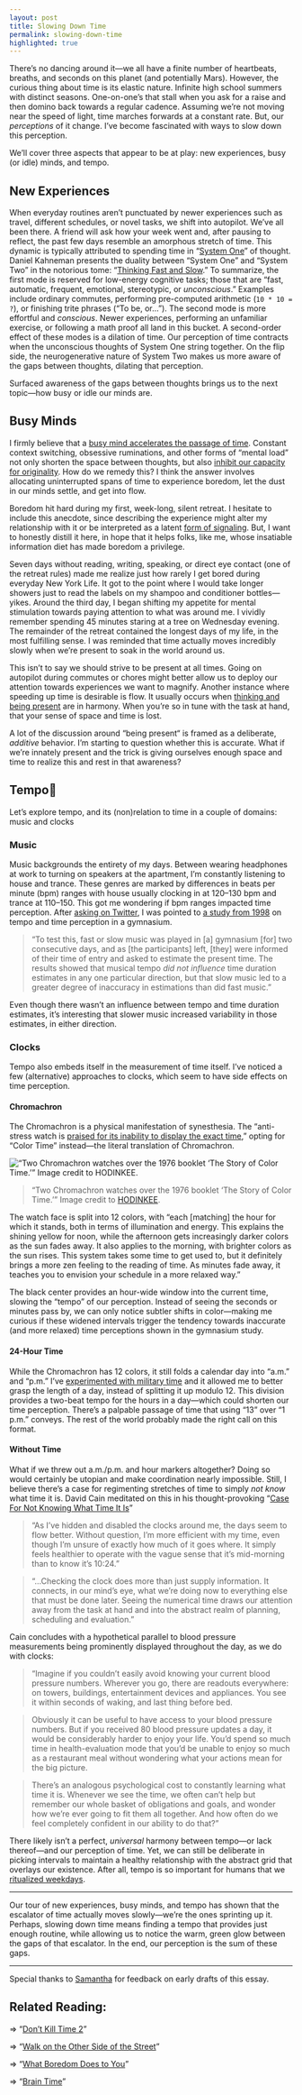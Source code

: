 ```yaml
---
layout: post
title: Slowing Down Time
permalink: slowing-down-time
highlighted: true
---
```


There’s no dancing around it—we all have a finite number of heartbeats, breaths, and seconds on this planet (and potentially Mars). However, the curious thing about time is its elastic nature. Infinite high school summers with distinct seasons. One-on-one’s that stall when you ask for a raise and then domino back towards a regular cadence. Assuming we’re not moving near the speed of light, time marches forwards at a constant rate. But, our _perceptions_ of it change. I’ve become fascinated with ways to slow down this perception.

We’ll cover three aspects that appear to be at play: new experiences, busy (or idle) minds, and tempo.

## New Experiences

When everyday routines aren’t punctuated by newer experiences such as travel, different schedules, or novel tasks, we shift into autopilot. We’ve all been there. A friend will ask how your week went and, after pausing to reflect, the past few days resemble an amorphous stretch of time. This dynamic is typically attributed to spending time in “[System One](https://en.wikipedia.org/wiki/Thinking,_Fast_and_Slow#Two_systems)” of thought. Daniel Kahneman presents the duality between “System One” and “System Two” in the notorious tome: “[Thinking Fast and Slow](https://www.amazon.com/Thinking-Fast-Slow-Daniel-Kahneman/dp/0374533555).” To summarize, the first mode is reserved for low-energy cognitive tasks; those that are “fast, automatic, frequent, emotional, stereotypic, or _unconscious_.” Examples include ordinary commutes, performing pre-computed arithmetic (`10 * 10 = ?`), or finishing trite phrases (“To be, or…”). The second mode is more effortful and _conscious_. Newer experiences, performing an unfamiliar exercise, or following a math proof all land in this bucket. A second-order effect of these modes is a dilation of time. Our perception of time contracts when the unconscious thoughts of System One string together. On the flip side, the neurogenerative nature of System Two makes us more aware of the gaps between thoughts, dilating that perception.

Surfaced awareness of the gaps between thoughts brings us to the next topic—how busy or idle our minds are.

## Busy Minds

I firmly believe that a [busy mind accelerates the passage of time](https://twitter.com/naval/status/769745071675539456). Constant context switching, obsessive ruminations, and other forms of “mental load” not only shorten the space between thoughts, but also [inhibit our capacity for originality](https://www.nytimes.com/2016/06/19/opinion/sunday/think-less-think-better.html). How do we remedy this? I think the answer involves allocating uninterrupted spans of time to experience boredom, let the dust in our minds settle, and get into flow.

Boredom hit hard during my first, week-long, silent retreat. I hesitate to include this anecdote, since describing the experience might alter my relationship with it or be interpreted as a latent [form of signaling](https://twitter.com/ryandawidjan/status/972274896486223872). But, I want to honestly distill it here, in hope that it helps folks, like me, whose insatiable information diet has made boredom a privilege.

Seven days without reading, writing, speaking, or direct eye contact (one of the retreat rules) made me realize just how rarely I get bored during everyday New York Life. It got to the point where I would take longer showers just to read the labels on my shampoo and conditioner bottles—yikes. Around the third day, I began shifting my appetite for mental stimulation towards paying attention to what was around me. I vividly remember spending 45 minutes staring at a tree on Wednesday evening. The remainder of the retreat contained the longest days of my life, in the most fulfilling sense. I was reminded that time actually moves incredibly slowly when we’re present to soak in the world around us.

This isn’t to say we should strive to be present at all times. Going on autopilot during commutes or chores might better allow us to deploy our attention towards experiences we want to magnify. Another instance where speeding up time is desirable is flow. It usually occurs when [thinking and being present](//thinking-about-thinking) are in harmony. When you’re so in tune with the task at hand, that your sense of space and time is lost.

A lot of the discussion around “being present“ is framed as a deliberate, _additive_ behavior. I’m starting to question whether this is accurate. What if we’re innately present and the trick is giving ourselves enough space and time to realize this and rest in that awareness?

## Tempo

Let’s explore tempo, and its (non)relation to time in a couple of domains: music and clocks

### Music

Music backgrounds the entirety of my days. Between wearing headphones at work to turning on speakers at the apartment, I’m constantly listening to house and trance. These genres are marked by differences in beats per minute (bpm) ranges with house usually clocking in at 120–130 bpm and trance at 110–150. This got me wondering if bpm ranges impacted time perception. After [asking on Twitter](https://twitter.com/jasdev/status/786961355962257409), I was pointed to [a study from 1998](http://journals.sagepub.com/doi/abs/10.1177/0305735698261007) on tempo and time perception in a gymnasium.

> “To test this, fast or slow music was played in [a] gymnasium [for] two consecutive days, and as [the participants] left, [they] were informed of their time of entry and asked to estimate the present time. The results showed that musical tempo _did not influence_ time duration estimates in any one particular direction, but that slow music led to a greater degree of inaccuracy in estimations than did fast music.”

Even though there wasn’t an influence between tempo and time duration estimates, it’s interesting that slower music increased variability in those estimates, in either direction.

### Clocks

Tempo also embeds itself in the measurement of time itself. I’ve noticed a few (alternative) approaches to clocks, which seem to have side effects on time perception.

#### Chromachron

The Chromachron is a physical manifestation of synesthesia. The “anti-stress watch is [praised for its inability to display the exact time](https://www.hodinkee.com/articles/chromachron-a-radically-new-approach-to-time),” opting for “Color Time” instead—the literal translation of Chromachron.

![“Two Chromachron watches over the 1976 booklet ‘The Story of Color Time.’” Image credit to HODINKEE.](/public/images/chromachron.jpg)

> “Two Chromachron watches over the 1976 booklet ‘The Story of Color Time.’” Image credit to [HODINKEE](https://www.hodinkee.com).

The watch face is split into 12 colors, with “each [matching] the hour for which it stands, both in terms of illumination and energy. This explains the shining yellow for noon, while the afternoon gets increasingly darker colors as the sun fades away. It also applies to the morning, with brighter colors as the sun rises. This system takes some time to get used to, but it definitely brings a more zen feeling to the reading of time. As minutes fade away, it teaches you to envision your schedule in a more relaxed way.”

The black center provides an hour-wide window into the current time, slowing the “tempo” of our perception. Instead of seeing the seconds or minutes pass by, we can only notice subtler shifts in color—making me curious if these widened intervals trigger the tendency towards inaccurate (and more relaxed) time perceptions shown in the gymnasium study.

#### 24-Hour Time

While the Chromachron has 12 colors, it still folds a calendar day into “a.m.” and “p.m.” I’ve [experimented with military time](/24-hour-time) and it allowed me to better grasp the length of a day, instead of splitting it up modulo 12. This division provides a two-beat tempo for the hours in a day—which could shorten our time perception. There’s a palpable passage of time that using “13” over “1 p.m.” conveys. The rest of the world probably made the right call on this format.

#### Without Time

What if we threw out a.m./p.m. and hour markers altogether? Doing so would certainly be utopian and make coordination nearly impossible. Still, I believe there’s a case for regimenting stretches of time to simply _not know_ what time it is. David Cain meditated on this in his thought-provoking “[Case For Not Knowing What Time It Is](http://www.raptitude.com/2017/09/the-case-for-not-knowing-what-time-it-is/)”

> “As I’ve hidden and disabled the clocks around me, the days seem to flow better. Without question, I’m more efficient with my time, even though I’m unsure of exactly how much of it goes where. It simply feels healthier to operate with the vague sense that it’s mid-morning than to know it’s 10:24.”

> “…Checking the clock does more than just supply information. It connects, in our mind’s eye, what we’re doing now to everything else that must be done later. Seeing the numerical time draws our attention away from the task at hand and into the abstract realm of planning, scheduling and evaluation.”

Cain concludes with a hypothetical parallel to blood pressure measurements being prominently displayed throughout the day, as we do with clocks:

> “Imagine if you couldn’t easily avoid knowing your current blood pressure numbers. Wherever you go, there are readouts everywhere: on towers, buildings, entertainment devices and appliances. You see it within seconds of waking, and last thing before bed.

> Obviously it can be useful to have access to your blood pressure numbers. But if you received 80 blood pressure updates a day, it would be considerably harder to enjoy your life. You’d spend so much time in health-evaluation mode that you’d be unable to enjoy so much as a restaurant meal without wondering what your actions mean for the big picture.

> There’s an analogous psychological cost to constantly learning what time it is. Whenever we see the time, we often can’t help but remember our whole basket of obligations and goals, and wonder how we’re ever going to fit them all together. And how often do we feel completely confident in our ability to do that?”

There likely isn’t a perfect, _universal_ harmony between tempo—or lack thereof—and our perception of time. Yet, we can still be deliberate in picking intervals to maintain a healthy relationship with the abstract grid that overlays our existence. After all, tempo is so important for humans that we [ritualized weekdays](https://twitter.com/mmay3r/status/934671385485381632).

---

Our tour of new experiences, busy minds, and tempo has shown that the escalator of time actually moves slowly—we’re the ones sprinting up it. Perhaps, slowing down time means finding a tempo that provides just enough routine, while allowing us to notice the warm, green glow between the gaps of that escalator. In the end, our perception is the sum of these gaps.

---

Special thanks to [Samantha]() for feedback on early drafts of this essay.

## Related Reading:

⇒ “[Don’t Kill Time 2](http://nearthespeedoflight.com/article/2017_01_25_don___t_kill_time_2)”

⇒ “[Walk on the Other Side of the Street](https://ktzine.com/walk-on-the-other-side-of-the-street-be803c8f55cb)”

⇒ “[What Boredom Does to You](http://nautil.us/issue/53/monsters/what-boredom-does-to-you)”

⇒ “[Brain Time](https://www.edge.org/conversation/brain-time)”
